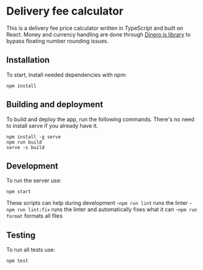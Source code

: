 # Delivery fee calculator

This is a delivery fee price calculator written in TypeScript and built on React.
Money and currency handling are done through [Dinero.js library](https://github.com/dinerojs/dinero.js/) to bypass floating number rounding issues.

## Installation

To start, install needed dependencies with npm:

```
npm install
```

## Building and deployment

To build and deploy the app, run the following commands.
There's no need to install serve if you already have it.

```
npm install -g serve
npm run build
serve -s build
```

## Development

To run the server use:

```
npm start
```

These scripts can help during development
-`npm run lint` runs the linter
-`npm run lint:fix` runs the linter and automatically fixes what it can
-`npm run format` formats all files


## Testing

To run all tests use:

```
npm test
```
